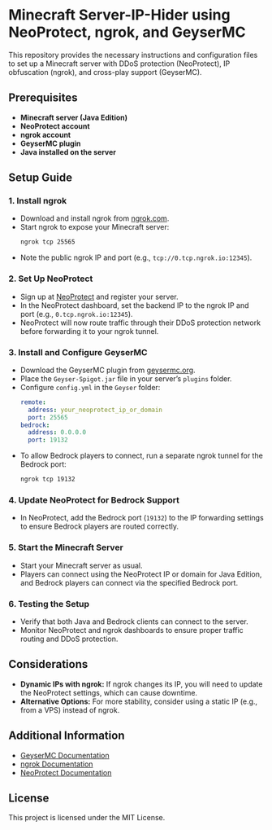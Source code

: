 
# Minecraft Server-IP-Hider using NeoProtect, ngrok, and GeyserMC

This repository provides the necessary instructions and configuration files to set up a Minecraft server with DDoS protection (NeoProtect), IP obfuscation (ngrok), and cross-play support (GeyserMC).

## Prerequisites

- **Minecraft server (Java Edition)**
- **NeoProtect account**
- **ngrok account**
- **GeyserMC plugin**
- **Java installed on the server**

## Setup Guide

### 1. Install ngrok

- Download and install ngrok from [ngrok.com](https://ngrok.com/).
- Start ngrok to expose your Minecraft server:
  ```bash
  ngrok tcp 25565
  ```
- Note the public ngrok IP and port (e.g., `tcp://0.tcp.ngrok.io:12345`).

### 2. Set Up NeoProtect

- Sign up at [NeoProtect](https://neoprotect.net/) and register your server.
- In the NeoProtect dashboard, set the backend IP to the ngrok IP and port (e.g., `0.tcp.ngrok.io:12345`).
- NeoProtect will now route traffic through their DDoS protection network before forwarding it to your ngrok tunnel.

### 3. Install and Configure GeyserMC

- Download the GeyserMC plugin from [geysermc.org](https://geysermc.org/).
- Place the `Geyser-Spigot.jar` file in your server’s `plugins` folder.
- Configure `config.yml` in the `Geyser` folder:
  ```yaml
  remote:
    address: your_neoprotect_ip_or_domain
    port: 25565
  bedrock:
    address: 0.0.0.0
    port: 19132
  ```
- To allow Bedrock players to connect, run a separate ngrok tunnel for the Bedrock port:
  ```bash
  ngrok tcp 19132
  ```

### 4. Update NeoProtect for Bedrock Support

- In NeoProtect, add the Bedrock port (`19132`) to the IP forwarding settings to ensure Bedrock players are routed correctly.

### 5. Start the Minecraft Server

- Start your Minecraft server as usual.
- Players can connect using the NeoProtect IP or domain for Java Edition, and Bedrock players can connect via the specified Bedrock port.

### 6. Testing the Setup

- Verify that both Java and Bedrock clients can connect to the server.
- Monitor NeoProtect and ngrok dashboards to ensure proper traffic routing and DDoS protection.

## Considerations

- **Dynamic IPs with ngrok:** If ngrok changes its IP, you will need to update the NeoProtect settings, which can cause downtime.
- **Alternative Options:** For more stability, consider using a static IP (e.g., from a VPS) instead of ngrok.

## Additional Information

- [GeyserMC Documentation](https://geysermc.org/docs/)
- [ngrok Documentation](https://ngrok.com/docs)
- [NeoProtect Documentation](https://neoprotect.net/docs/)

## License

This project is licensed under the MIT License.


